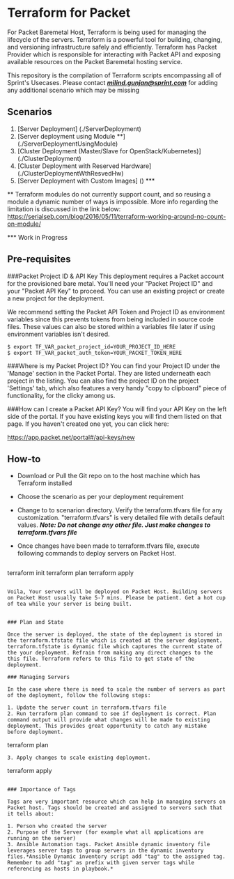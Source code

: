 # Terraform for Packet 

For Packet Baremetal Host, Terraform is being used for managing the lifecycle of the servers. Terraform is a powerful tool for building, changing, and versioning infrastructure safely and efficiently. Terraform has Packet Provider which is responsible for interacting with Packet API and exposing available resources on the Packet Baremetal hosting service. 

This repository is the compilation of Terraform scripts encompassing all of Sprint's Usecases. Please contact ***milind.gunjan@sprint.com*** for adding any additional scenario which may be missing

## Scenarios

1. [Server Deployment] (./ServerDeployment) 
2. [Server deployment using Module **] (./ServerDeploymentUsingModule)
3. [Cluster Deployment (Master/Slave for OpenStack/Kubernetes)] (./ClusterDeployment)
4. [Cluster Deployment with Reserved Hardware] (./ClusterDeploymentWthResvedHw)
5. [Server Deployment with Custom Images] () ***

** Terraform modules do not currently support count, and so reusing a module a dynamic number of ways is impossible.
More info regarding the limitation is discussed in the link below:
<https://serialseb.com/blog/2016/05/11/terraform-working-around-no-count-on-module/>

*** Work in Progress

## Pre-requisites

###Packet Project ID & API Key
This deployment requires a Packet account for the provisioned bare metal. You'll need your "Packet Project ID" and your "Packet API Key" to proceed. You can use an existing project or create a new project for the deployment.

We recommend setting the Packet API Token and Project ID as environment variables since this prevents tokens from being included in source code files. These values can also be stored within a variables file later if using environment variables isn't desired.

```
$ export TF_VAR_packet_project_id=YOUR_PROJECT_ID_HERE 
$ export TF_VAR_packet_auth_token=YOUR_PACKET_TOKEN_HERE
```
###Where is my Packet Project ID?
You can find your Project ID under the 'Manage' section in the Packet Portal. They are listed underneath each project in the listing. You can also find the project ID on the project 'Settings' tab, which also features a very handy "copy to clipboard" piece of functionality, for the clicky among us.

###How can I create a Packet API Key?
You will find your API Key on the left side of the portal. If you have existing keys you will find them listed on that page. If you haven't created one yet, you can click here:

https://app.packet.net/portal#/api-keys/new

## How-to 

* Download or Pull the Git repo on to the host machine which has Terraform installed
* Choose the scenario as per your deployment requirement
* Change to to scenarion directory. Verify the terraform.tfvars file for any customization. "terraform.tfvars" is very detailed file with details default values.
***Note: Do not change any other file. Just make changes to terraform.tfvars file***
* Once changes have been made to terraform.tfvars file, execute following commands to deploy servers on Packet Host.

   ```
terraform init
terraform plan
terraform apply
   ```
   
 Voila, Your servers will be deployed on Packet Host. Building servers on Packet Host usually take 5-7 mins. Please be patient. Get a hot cup of tea while your server is being built.


### Plan and State 

Once the server is deployed, the state of the deployment is stored in the terraform.tfstate file which is created at the server deployment. terraform.tfstate is dynamic file which captures the current state of the your deployment. Refrain from making any direct changes to the this file. Terraform refers to this file to get state of the deployment.

### Managing Servers

In the case where there is need to scale the number of servers as part of the deployment, follow the following steps:

1. Update the server count in terraform.tfvars file
2. Run terraform plan command to see if deployment is correct. Plan command output will provide what changes will be made to existing deployment. This provides great opportunity to catch any mistake before deployment.
   ```
   terraform plan
   ```
3. Apply changes to scale existing deployment.
   ```
   terraform apply
   ```

### Importance of Tags

Tags are very important resource which can help in managing servers on Packet host. Tags should be created and assigned to servers such that it tells about:

1. Person who created the server
2. Purpose of the Server (for example what all applications are running on the server)
3. Ansible Automation tags. Packet Ansible dynamic inventory file leverages server tags to group servers in the dynamic inventory files.*Ansible Dynamic inventory script add "tag" to the assigned tag. Remember to add "tag" as prefix with given server tags while referencing as hosts in playbook.*   





